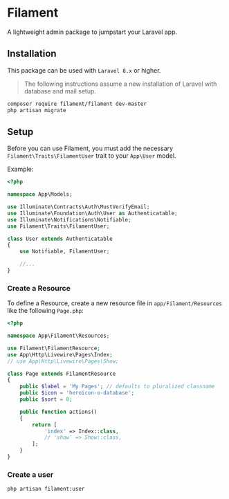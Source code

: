 # Filament

A lightweight admin package to jumpstart your Laravel app.

## Installation

This package can be used with `Laravel 8.x` or higher.

> The following instructions assume a new installation of Laravel with database and mail setup.

```bash
composer require filament/filament dev-master
php artisan migrate
```

## Setup

Before you can use Filament, you must add the necessary `Filament\Traits\FilamentUser` trait to your `App\User` model.

Example:

```php
<?php

namespace App\Models;

use Illuminate\Contracts\Auth\MustVerifyEmail;
use Illuminate\Foundation\Auth\User as Authenticatable;
use Illuminate\Notifications\Notifiable;
use Filament\Traits\FilamentUser;

class User extends Authenticatable
{
    use Notifiable, FilamentUser;

    //...
}
```

### Create a Resource

To define a Resource, create a new resource file in `app/Filament/Resources` like the following `Page.php`:

```php
<?php

namespace App\Filament\Resources;

use Filament\FilamentResource;
use App\Http\Livewire\Pages\Index;
// use App\Http\Livewire\Pages\Show;

class Page extends FilamentResource
{
    public $label = 'My Pages'; // defaults to pluralized classname
    public $icon = 'heroicon-o-database';
    public $sort = 0;

    public function actions()
    {
        return [
            'index' => Index::class,
            // 'show' => Show::class,
        ];
    }
}
```

### Create a user

```bash
php artisan filament:user
```
